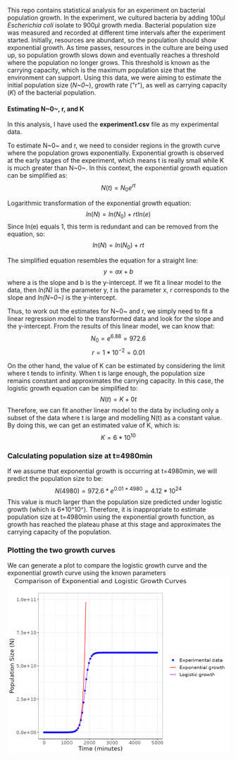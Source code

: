 This repo contains statistical analysis for an experiment on bacterial population growth. In the experiment, we cultured bacteria by adding 100μl *Escherichia coli* isolate to 900μl growth media. Bacterial population size was measured and recorded at different time intervals after the experiment started. Initially, resources are abundant, so the population should show exponential growth. As time passes, resources in the culture are being used up, so population growth slows down and eventually reaches a threshold where the population no longer grows. This threshold is known as the carrying capacity, which is the maximum population size that the environment can support. Using this data, we were aiming to estimate the initial population size (*N~0~*), growth rate ("r"), as well as carrying capacity (*K*) of the bacterial population. 

#### Estimating N~0~, r, and K
In this analysis, I have used the **experiment1.csv** file as my experimental data.

To estimate N~0~ and r, we need to consider regions in the growth curve where the population grows exponentially. Exponential growth is observed at the early stages of the experiment, which means t is really small while K is much greater than N~0~. In this context, the exponential growth equation can be simplified as: 
$$N(t)=N_{0}e^{rt}$$

Logarithmic transformation of the exponential growth equation:
$$ln(N)=ln(N_{0})+rtln(e)$$
Since ln(e) equals 1, this term is redundant and can be removed from the equation, so:
$$ln(N)=ln(N_{0})+rt$$

The simplified equation resembles the equation for a straight line:
$$y=ax+b$$
where a is the slope and b is the y-intercept. If we fit a linear model to the data, then *ln(N)* is the parameter y, *t* is the parameter x, *r* corresponds to the slope and *ln(N~0~)* is the y-intercept. 

Thus, to work out the estimates for N~0~ and r, we simply need to fit a linear regression model to the transformed data and look for the slope and the y-intercept. From the results of this linear model, we can know that:
$$N_{0}=e^{6.88} = 972.6$$
$$r=1*10^{-2}=0.01$$

On the other hand, the value of K can be estimated by considering the limit where t tends to infinity. When t is large enough, the population size remains constant and approximates the carrying capacity. In this case, the logistic growth equation can be simplified to:
$$N(t)=K+0t$$
Therefore, we can fit another linear model to the data by including only a subset of the data where t is large and modelling N(t) as a constant value. By doing this, we can get an estimated value of K, which is:
$$K=6*10^{10}$$

### Calculating population size at t=4980min
If we assume that exponential growth is occurring at t=4980min, we will predict the population size to be:
$$N(4980)=972.6*e^{0.01*4980}=4.12*10^{24}$$
This value is much larger than the population size predicted under logistic growth (which is 6*10^10^). Therefore, it is inappropriate to estimate population size at t=4980min using the exponential growth function, as growth has reached the plateau phase at this stage and approximates the carrying capacity of the population. 

### Plotting the two growth curves
We can generate a plot to compare the logistic growth curve and the exponential growth curve using the known parameters
![Comparison Plot](figures/comparative_plot1.png)





